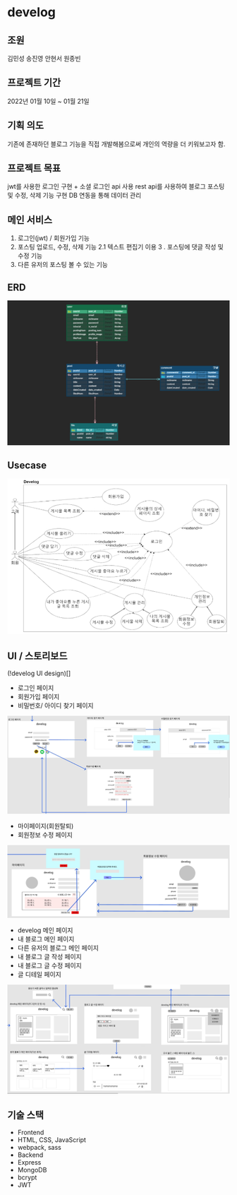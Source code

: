 # develog

## 조원

김민성 송진영 안현서 원종빈

## 프로젝트 기간

2022년 01월 10일 ~ 01월 21일

## 기획 의도

기존에 존재하던 블로그 기능을 직접 개발해봄으로써 개인의 역량을 더 키워보고자 함.

## 프로젝트 목표

jwt를 사용한 로그인 구현 + 소셜 로그인 api 사용
rest api를 사용하여 블로그 포스팅 및 수정, 삭제 기능 구현
DB 연동을 통해 데이터 관리

## 메인 서비스

1. 로그인(jwt) / 회원가입 기능
2. 포스팅 업로드, 수정, 삭제 기능
   2.1 텍스트 편집기 이용
   3 . 포스팅에 댓글 작성 및 수정 기능
3. 다른 유저의 포스팅 볼 수 있는 기능

## ERD

![](plan/erd.jpg)

## Usecase

![](plan/usecase.jpg)

## UI / 스토리보드

(!develog UI design)[]

- 로그인 페이지
- 회원가입 페이지
- 비밀번호/ 아이디 찾기 페이지

![](plan/login.jpg)

- 마이페이지(회원탈퇴)
- 회원정보 수정 페이지

![](plan/mypage.jpg)

- develog 메인 페이지
- 내 블로그 메인 페이지
- 다른 유저의 블로그 메인 페이지
- 내 블로그 글 작성 페이지
- 내 블로그 글 수정 페이지
- 글 디테일 페이지

![](plan/main.jpg)

## 기술 스택

- Frontend
- HTML, CSS, JavaScript
- webpack, sass
- Backend
- Express
- MongoDB
- bcrypt
- JWT
